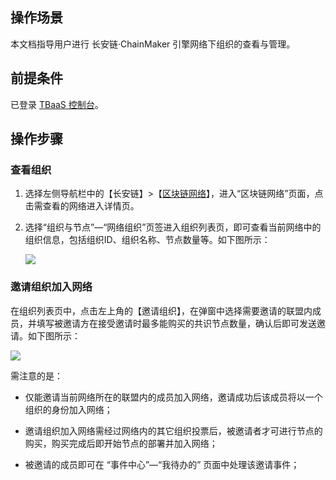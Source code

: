 ## 操作场景

本文档指导用户进行 长安链·ChainMaker 引擎网络下组织的查看与管理。



## 前提条件

已登录 [TBaaS 控制台](https://console.cloud.tencent.com/tbaas)。



## 操作步骤

### 查看组织

1. 选择左侧导航栏中的【长安链】>【[区块链网络](https://console.cloud.tencent.com/tbaas/chainmaker/chain)】，进入“区块链网络”页面，点击需查看的网络进入详情页。

2. 选择“组织与节点”—“网络组织”页签进入组织列表页，即可查看当前网络中的组织信息，包括组织ID、组织名称、节点数量等。如下图所示：

   ![](https://main.qcloudimg.com/raw/4d4f794de8b6b6b8aa9248dfc0dd7708.png)

   


### 邀请组织加入网络

在组织列表页中，点击左上角的【邀请组织】，在弹窗中选择需要邀请的联盟内成员，并填写被邀请方在接受邀请时最多能购买的共识节点数量，确认后即可发送邀请。如下图所示：

![](https://main.qcloudimg.com/raw/b41fbb6ba4715e43e079057146d0d915.png)

需注意的是：

- 仅能邀请当前网络所在的联盟内的成员加入网络，邀请成功后该成员将以一个组织的身份加入网络；

- 邀请组织加入网络需经过网络内的其它组织投票后，被邀请者才可进行节点的购买，购买完成后即开始节点的部署并加入网络；

- 被邀请的成员即可在 “事件中心”—“我待办的” 页面中处理该邀请事件；

  







